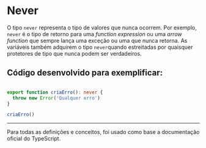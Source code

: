# Never

O tipo `never` representa o tipo de valores que nunca ocorrem. Por exemplo, `never` é o tipo de retorno para uma _function expression_ ou uma _arrow function_ que sempre lança uma exceção ou uma que nunca retorna. As variáveis ​​também adquirem o tipo `never`quando estreitadas por quaisquer protetores de tipo que nunca podem ser verdadeiros.

## Código desenvolvido para exemplificar:

~~~typescript

export function criaErro(): never {
  throw new Error('Qualquer erro')
}

criaErro()

~~~

---
Para todas as definições e conceitos, foi usado como base a documentação oficial do TypeScript.
